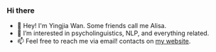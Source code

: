### Hi there

<!--
**Yingjia-Wan/Yingjia-Wan** is a ✨ _special_ ✨ repository because its `README.md` (this file) appears on your GitHub profile.

Here are some ideas to get you started:

- 🔭 I’m currently working on ...
- 🌱 I’m currently learning ...
- 👯 I’m looking to collaborate on ...
- 🤔 I’m looking for help with ...
- 💬 Ask me about ...
- 📫 How to reach me: ...
- 😄 Pronouns: ...
- ⚡ Fun fact: ...
-->

- 👋 Hey! I'm Yingjia Wan. Some friends call me Alisa.
- 🌱 I’m interested in psycholinguistics, NLP, and everything related.
- 📫 Feel free to reach me via email! contacts on [my website](www.yingjia.one).
